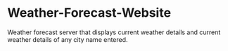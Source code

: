 # Weather-Forecast-Website
Weather forecast server that displays current weather details and current weather details of any city name entered.
